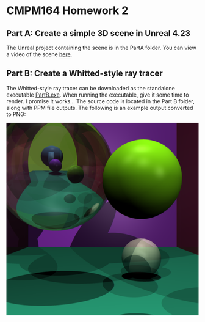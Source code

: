 # CMPM164 Homework 2
## Part A: Create a simple 3D scene in Unreal 4.23
The Unreal project containing the scene is in the PartA folder. You can view a video of the scene [here](https://drive.google.com/file/d/1O8z64kg-FEdWBZByGeB34ziiiTji3Ztf/view?usp=sharing).

## Part B: Create a Whitted-style ray tracer
The Whitted-style ray tracer can be downloaded as the standalone executable [PartB.exe](https://github.com/gigsabyte/CMPM164HW2/blob/master/PartB.exe). When running the executable, give it some time to render. I promise it works... 
The source code is located in the Part B folder, along with PPM file outputs. The following is an example output converted to PNG:

![](https://github.com/gigsabyte/CMPM164HW2/blob/master/PartBoutput.png)
